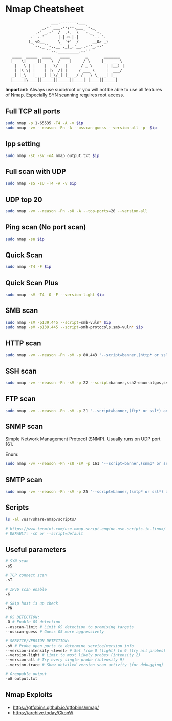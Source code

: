 # Nmap Cheatsheet
```default
                    ___.-------.___
                _.-' ___.--;--.___ `-._
             .-' _.-'  /  .+.  \  `-._ `-.
           .' .-'      |-|-o-|-|      `-. `.
          (_ <O__      \  `+'  /      __O> _)
            `--._``-..__`._|_.'__..-''_.--'
                  ``--._________.--''
   ____  _____  ____    ____       _       _______
  |_   \|_   _||_   \  /   _|     / \     |_   __ \
    |   \ | |    |   \/   |      / _ \      | |__) |
    | |\ \| |    | |\  /| |     / ___ \     |  ___/
   _| |_\   |_  _| |_\/_| |_  _/ /   \ \_  _| |_
  |_____|\____||_____||_____||____| |____||_____|
```

**Important:** Always use sudo/root or you will not be able to use all features of Nmap. Especially SYN scanning requires root access.

## Full TCP all ports
```bash
sudo nmap -p 1-65535 -T4 -A -v $ip
sudo nmap -vv --reason -Pn -A --osscan-guess --version-all -p- $ip
```

## Ipp setting
```bash
sudo nmap -sC -sV -oA nmap_output.txt $ip
```

## Full scan with UDP
```bash
sudo nmap -sS -sU -T4 -A -v $ip
```

## UDP top 20
```bash
sudo nmap -vv --reason -Pn -sU -A --top-ports=20 --version-all
```

## Ping scan (No port scan) 
```bash
sudo nmap -sn $ip
```

## Quick Scan
```bash
sudo nmap -T4 -F $ip
```

## Quick Scan Plus
```bash
sudo nmap -sV -T4 -O -F --version-light $ip
```

## SMB scan
```bash
sudo nmap -sV -p139,445 --script=smb-vuln* $ip
sudo nmap -sV -p139,445 --script=smb-protocols,smb-vuln* $ip
```

## HTTP scan
```bash
sudo nmap -vv --reason -Pn -sV -p 80,443 "--script=banner,(http* or ssl*) and not (brute or broadcast or dos or external or http-slowloris* or fuzzer)" $ip
```

## SSH scan
```bash
sudo nmap -vv --reason -Pn -sV -p 22 --script=banner,ssh2-enum-algos,ssh-hostkey,ssh-auth-methods $ip
```

## FTP scan

```bash
sudo nmap -vv --reason -Pn -sV -p 21 "--script=banner,(ftp* or ssl*) and not (brute or broadcast or dos or external or fuzzer)" $ip
```

## SNMP scan
Simple Network Management Protocol (SNMP). Usually runs on UDP port 161.

Enum:
```bash
sudo nmap -vv --reason -Pn -sU -sV -p 161 "--script=banner,(snmp* or ssl*) and not (brute or broadcast or dos or external or fuzzer)" $ip
```


## SMTP scan

```bash
sudo nmap -vv --reason -Pn -sV -p 25 "--script=banner,(smtp* or ssl*) and not (brute or broadcast or dos or external or fuzzer)" $ip
```


## Scripts
```bash
ls -al /usr/share/nmap/scripts/

# https://www.tecmint.com/use-nmap-script-engine-nse-scripts-in-linux/
# DEFAULT: -sC or --script=default
```

## Useful parameters
```bash
# SYN scan
-sS

# TCP connect scan
-sT

# IPv6 scan enable
-6

# Skip host is up check
-PN

# OS DETECTION:
-O # Enable OS detection
--osscan-limit # Limit OS detection to promising targets
--osscan-guess # Guess OS more aggressively

# SERVICE/VERSION DETECTION:
-sV # Probe open ports to determine service/version info
--version-intensity <level> # Set from 0 (light) to 9 (try all probes)
--version-light # Limit to most likely probes (intensity 2)
--version-all # Try every single probe (intensity 9)
--version-trace # Show detailed version scan activity (for debugging)

# Greppable output
-oG output.txt

```

## Nmap Exploits

* https://gtfobins.github.io/gtfobins/nmap/
* https://archive.today/CkonW

